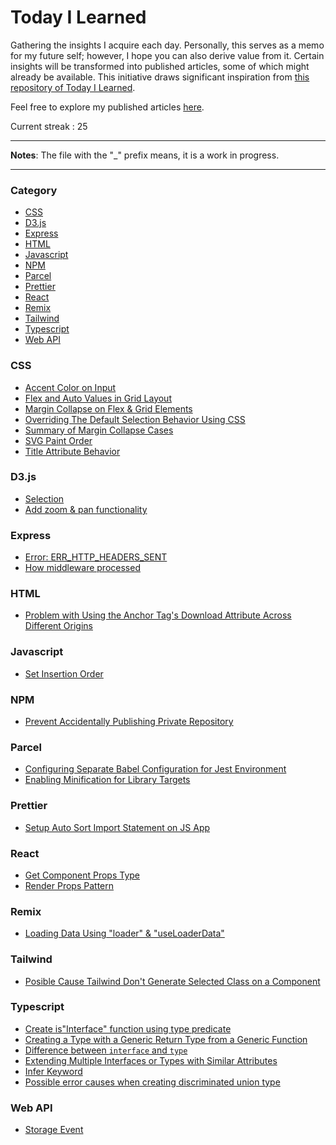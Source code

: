 # Today I Learned

Gathering the insights I acquire each day. Personally, this serves as a memo for my future self; however, I hope you can also derive value from it. Certain insights will be transformed into published articles, some of which might already be available. This initiative draws significant inspiration from [this repository of Today I Learned](https://github.com/jbranchaud/til).

Feel free to explore my published articles [here](https://dev.to/mustafamilyas).

Current streak : 25

---

**Notes**:
The file with the "\_" prefix means, it is a work in progress.

---

### Category

- [CSS](#css)
- [D3.js](#d3js)
- [Express](#express)
- [HTML](#html)
- [Javascript](#javascript)
- [NPM](#npm)
- [Parcel](#parcel)
- [Prettier](#prettier)
- [React](#react)
- [Remix](#remix)
- [Tailwind](#tailwind)
- [Typescript](#typescript)
- [Web API](#web-api)

### CSS

- [Accent Color on Input](/css/accent-color-on-input.md)
- [Flex and Auto Values in Grid Layout](/css/flex-and-auto-value-on-grid.md)
- [Margin Collapse on Flex & Grid Elements](/css/margin-collapse-flex-grid.md)
- [Overriding The Default Selection Behavior Using CSS](/css/overriding-the-default-selection-behavior-with-css.md)
- [Summary of Margin Collapse Cases](/css/summary-margin-collapse.md)
- [SVG Paint Order](/css/svg-paint-order.md)
- [Title Attribute Behavior](/css/title-attribute.md)

### D3.js

- [Selection](/d3/selection.md)
- [Add zoom & pan functionality](/d3/add-zoom-and-pan.md)

### Express

- [Error: ERR_HTTP_HEADERS_SENT](/express/err-http-headers-sent.md)
- [How middleware processed](/express/middleware-run-sequence.md)

### HTML

- [Problem with Using the Anchor Tag's Download Attribute Across Different Origins](/html/can-t-use-anchor-tag-download-attribute-for-different-origin.md)

### Javascript

- [Set Insertion Order](/javascript/set-insertion-order.md)

### NPM

- [Prevent Accidentally Publishing Private Repository](/npm/prevent-npm-to-publish-repository.md)

### Parcel

- [Configuring Separate Babel Configuration for Jest Environment](/parcel/setup-separate-babel-config-for-jest.md)
- [Enabling Minification for Library Targets](/parcel/enable-minification-on-library-target.md)

### Prettier

- [Setup Auto Sort Import Statement on JS App](/prettier/auto-sort-import.md)

### React

- [Get Component Props Type](/react/get-component-props-type.md)
- [Render Props Pattern](/react/render-props-pattern.md)

### Remix

- [Loading Data Using "loader" & "useLoaderData"](/remix/loading-data.md)

### Tailwind

- [Posible Cause Tailwind Don't Generate Selected Class on a Component](/tailwind/tailwind-do-not-generate-selected-class-on-a-component.md)

### Typescript

- [Create is"Interface" function using type predicate](/typescript/create-is-interface-function.md)
- [Creating a Type with a Generic Return Type from a Generic Function](/typescript/create-type-generic-return-type.md)
- [Difference between `interface` and `type`](/typescript/difference-of-interface-and-type.md)
- [Extending Multiple Interfaces or Types with Similar Attributes](/typescript/extending-multiple-interface-or-type-with-similar-attribute.md)
- [Infer Keyword](/typescript/infer-keyword.md)
- [Possible error causes when creating discriminated union type](/typescript/discriminated-union-type-error.md)

### Web API

- [Storage Event](/web-api/storage-event.md)
